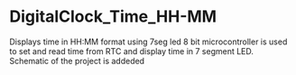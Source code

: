 # DigitalClock_Time_HH-MM
Displays time in HH:MM format using 7seg led
8 bit microcontroller is used to set and read time from RTC and display time in 7 segment LED.
Schematic of the project is addeded
